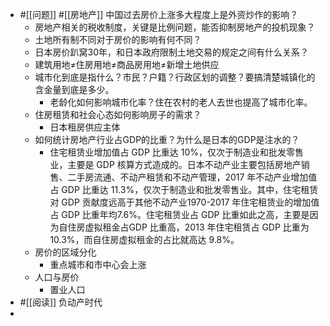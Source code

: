 - #[[问题]] #[[房地产]] 中国过去房价上涨多大程度上是外资炒作的影响？
    - 房地产相关的税收制度，关键是比例问题，能否抑制房地产的投机现象？
    - 土地所有制不同对于房价的影响有何不同？
    - 日本房价趴窝30年，和日本政府限制土地交易的规定之间有什么关系？
    - 建筑用地≠住房用地≠商品房用地≠新增土地供应
    - 城市化到底是指什么？市民？户籍？行政区划的调整？要搞清楚城镇化的含金量到底是多少。
        - 老龄化如何影响城市化率？住在农村的老人去世也提高了城市化率。
    - 住房租赁和社会心态如何影响房子的需求？
        - 日本租房供应主体
    - 如何统计房地产行业占GDP的比重？为什么是日本的GDP是注水的？
        - 住宅租赁业增加值占 GDP 比重达 10%，仅次于制造业和批发零售业，主要是 GDP 核算方式造成的。日本不动产业主要包括房地产销售、二手房流通、不动产租赁和不动产管理，2017 年不动产业增加值占 GDP 比重达 11.3%，仅次于制造业和批发零售业。其中，住宅租赁对 GDP 贡献度远高于其他不动产业1970-2017 年住宅租赁业的增加值占 GDP 比重年均7.6%。住宅租赁业占 GDP 比重如此之高，主要是因为自住房虚拟租金占GDP 比重高，2013 年住宅租赁占 GDP 比重为 10.3%，而自住房虚拟租金的占比就高达 9.8%。
    - 房价的区域分化
        - 重点城市和市中心会上涨
    - 人口与房价
        - 置业人口
- #[[阅读]] 负动产时代
- 
